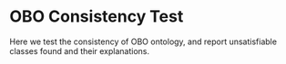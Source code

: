 # OBO Consistency Test

Here we test the consistency of OBO ontology, and report unsatisfiable classes found and their explanations.
